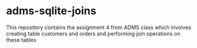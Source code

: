 # adms-sqlite-joins
This repository contains the assignment 4 from ADMS class which involves creating table customers and orders and performing join operations on these tables

